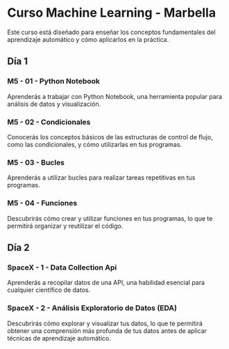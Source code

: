 # Curso Machine Learning - Marbella
Este curso está diseñado para enseñar los conceptos fundamentales del aprendizaje automático y cómo aplicarlos en la práctica.

## Día 1

### M5 - 01 - Python Notebook
Aprenderás a trabajar con Python Notebook, una herramienta popular para análisis de datos y visualización.
### M5 - 02 - Condicionales
Conocerás los conceptos básicos de las estructuras de control de flujo, como las condicionales, y cómo utilizarlas en tus programas.
### M5 - 03 - Bucles
Aprenderás a utilizar bucles para realizar tareas repetitivas en tus programas.
### M5 - 04 - Funciones
Descubrirás cómo crear y utilizar funciones en tus programas, lo que te permitirá organizar y reutilizar el código.

## Día 2

### SpaceX - 1 - Data Collection Api
Aprenderás a recopilar datos de una API, una habilidad esencial para cualquier científico de datos.
### SpaceX - 2 - Análisis Exploratorio de Datos (EDA)
Descubrirás cómo explorar y visualizar tus datos, lo que te permitirá obtener una comprensión más profunda de tus datos antes de aplicar técnicas de aprendizaje automático.
